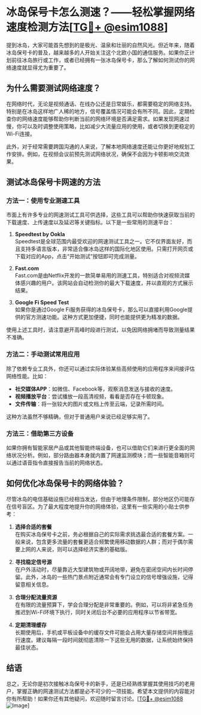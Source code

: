 # 冰岛保号卡怎么测速？——轻松掌握网络速度检测方法[[TG💪+ @esim1088](https://t.me/s/esim1088)]

提到冰岛，大家可能首先想到的是极光、温泉和壮丽的自然风光。但近年来，随着冰岛保号卡的普及，越来越多的人开始关注这个北欧小国的通信服务。如果你正计划前往冰岛旅行或工作，或者已经拥有一张冰岛保号卡，那么了解如何测试你的网络速度就显得尤为重要了。

## 为什么需要测试网络速度？

在网络时代，无论是视频通话、在线办公还是日常娱乐，都需要稳定的网络支持。特别是在冰岛这样地广人稀的地方，信号覆盖情况可能会有所不同。因此，定期检查你的网络速度能够帮助你判断当前的网络环境是否满足需求。如果发现网速过慢，你可以及时调整使用策略，比如减少大流量应用的使用，或者切换到更稳定的Wi-Fi连接。

此外，对于经常需要跨国沟通的人来说，了解本地网络速度还能让你更好地规划工作安排。例如，在视频会议前预先测试网络状况，确保不会因为卡顿影响交流效果。

## 测试冰岛保号卡网速的方法

### 方法一：使用专业测速工具

市面上有许多专业的网速测试工具可供选择，这些工具可以帮助你快速获取当前的下载速度、上传速度以及延迟等关键指标。以下是一些常用的测速平台：

1. **Speedtest by Ookla**  
   Speedtest是全球范围内最受欢迎的网速测试工具之一。它不仅界面友好，而且支持多语言版本，非常适合像冰岛这样的国际化地区使用。只需打开网页或下载对应的App，点击“开始测试”按钮即可完成测量。

2. **Fast.com**  
   Fast.com是由Netflix开发的一款简单易用的测速工具，特别适合对视频流媒体感兴趣的用户。该网站会自动检测你的最大下载速度，并以直观的方式展示结果。

3. **Google Fi Speed Test**  
   如果你是通过Google Fi服务获得的冰岛保号卡，那么可以直接利用Google提供的官方测速功能。这种方式更加便捷，同时也能提供更为精准的数据。

使用上述工具时，请注意避开高峰时段进行测试，以免因网络拥堵而导致测量结果不准确。

### 方法二：手动测试常用应用

除了依赖专业工具外，你还可以通过实际体验某些高频使用的应用程序来间接评估网络性能。比如：

- **社交媒体APP**：如微信、Facebook等，观察消息发送与接收的速度。
- **视频播放平台**：尝试播放一段高清视频，看看是否存在卡顿现象。
- **文件传输**：将一张较大的图片或文档上传至云端，记录所需时间。

这种方法虽然不够精确，但对于普通用户来说已经足够实用了。

### 方法三：借助第三方设备

如果你拥有智能家居产品或其他智能终端设备，也可以借助它们来进行更全面的网络状况分析。例如，部分路由器本身就内置了网速监测模块；而一些智能音箱则可以通过语音指令直接报告当前的网络状态。

## 如何优化冰岛保号卡的网络体验？

尽管冰岛的电信基础设施已经相当发达，但由于地理条件限制，部分地区仍可能存在信号盲区。为了最大程度地提升你的网络体验，这里有一些实用的小贴士供参考：

1. **选择合适的套餐**  
   在购买冰岛保号卡之前，务必根据自己的实际需求挑选最合适的套餐方案。一般来说，包含更多流量的套餐更适合频繁使用移动数据的人群；而对于偶尔需要上网的人来说，则可以选择经济实惠的基础版。

2. **寻找稳定信号源**  
   在户外活动时，尽量靠近大型建筑物或开阔地带，避免在密闭空间内长时间停留。此外，冰岛的一些热门景点附近通常会有专门设立的信号增强设施，记得留意相关信息。

3. **合理分配流量资源**  
   在有限的流量预算下，学会合理分配是非常重要的。例如，可以将非紧急任务推迟到Wi-Fi环境下执行，同时关闭后台不必要的应用程序以节省带宽。

4. **定期清理缓存**  
   长期使用后，手机或平板设备中的缓存文件可能会占用大量存储空间并拖慢运行速度。建议每隔一段时间就彻底清除一下这些无用的数据，让系统始终保持最佳状态。

## 结语

总之，无论你是初次接触冰岛保号卡的新手，还是已经熟练掌握其使用技巧的老用户，掌握正确的网速测试方法都是必不可少的一项技能。希望本文提供的内容能对你有所帮助！如果你还有其他疑问，欢迎随时留言讨论。[[TG💪+ @esim1088](https://t.me/s/esim1088) ![Image](https://i.postimg.cc/4NQfJmqS/Snipaste-2025-05-13-00-14-12.png)]